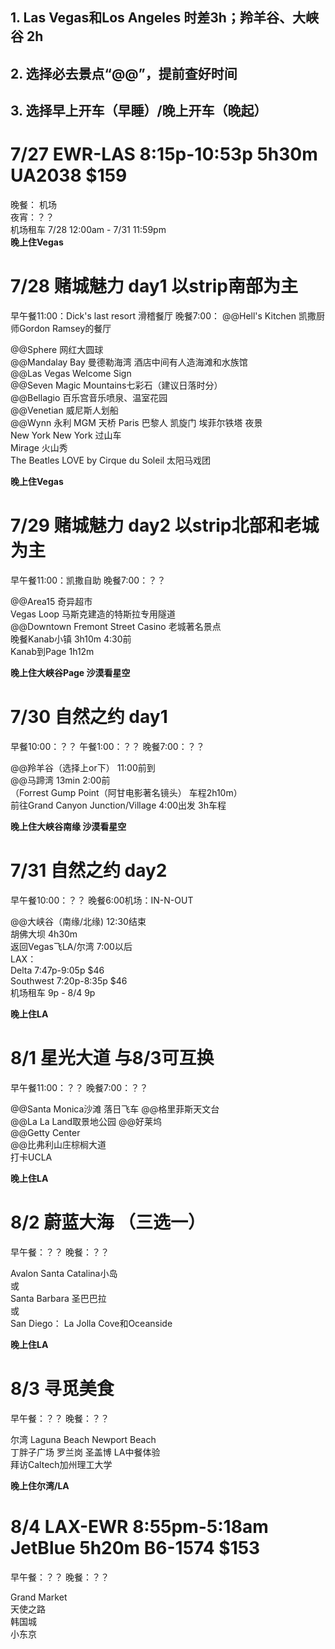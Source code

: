## 1. Las Vegas和Los Angeles 时差3h；羚羊谷、大峡谷 2h 
## 2. 选择必去景点“@@”，提前查好时间
## 3. 选择早上开车（早睡）/晚上开车（晚起）

# 7/27 EWR-LAS 8:15p-10:53p 5h30m UA2038 $159
晚餐： 机场   
夜宵：？？   
机场租车 7/28 12:00am - 7/31 11:59pm    
**晚上住Vegas**

# 7/28 赌城魅力 day1 以strip南部为主
早午餐11:00：Dick's last resort 滑稽餐厅  晚餐7:00： @@Hell's Kitchen 凯撒厨师Gordon Ramsey的餐厅    

@@Sphere 网红大圆球    
@@Mandalay Bay 曼德勒海湾 酒店中间有人造海滩和水族馆   
@@Las Vegas Welcome Sign  
@@Seven Magic Mountains七彩石（建议日落时分）  
@@Bellagio 百乐宫音乐喷泉、温室花园    
@@Venetian 威尼斯人划船   
@@Wynn 永利 MGM 天桥 Paris 巴黎人 凯旋门 埃菲尔铁塔 夜景    
New York New York 过山车   
Mirage 火山秀   
The Beatles LOVE by Cirque du Soleil 太阳马戏团    

**晚上住Vegas**   

# 7/29  赌城魅力 day2 以strip北部和老城为主
早午餐11:00：凯撒自助  晚餐7:00：？？    

@@Area15 奇异超市   
Vegas Loop 马斯克建造的特斯拉专用隧道    
@@Downtown Fremont Street Casino 老城著名景点       
晚餐Kanab小镇 3h10m 4:30前   
Kanab到Page 1h12m    

**晚上住大峡谷Page 沙漠看星空**    

# 7/30 自然之约 day1
早餐10:00：？？ 午餐1:00：？？ 晚餐7:00：？？ 

@@羚羊谷（选择上or下） 11:00前到    
@@马蹄湾 13min 2:00前    
（Forrest Gump Point（阿甘电影著名镜头） 车程2h10m）   
前往Grand Canyon Junction/Village 4:00出发 3h车程   

**晚上住大峡谷南缘 沙漠看星空**    

# 7/31 自然之约 day2 
早午餐10:00：？？  晚餐6:00机场：IN-N-OUT    

@@大峡谷（南缘/北缘)   12:30结束    
胡佛大坝  4h30m   
返回Vegas飞LA/尔湾 7:00以后   
LAX：   
Delta 7:47p-9:05p $46   
Southwest 7:20p-8:35p $46   
机场租车 9p - 8/4 9p   

**晚上住LA**    

# 8/1 星光大道  与8/3可互换
早午餐11:00：？？  晚餐7:00：？？    

@@Santa Monica沙滩 落日飞车
@@格里菲斯天文台   
@@La La Land取景地公园
@@好莱坞  
@@Getty Center  
@@比弗利山庄棕榈大道   
打卡UCLA   

**晚上住LA**   

# 8/2 蔚蓝大海 （三选一）
早午餐：？？  晚餐：？？   

Avalon Santa Catalina小岛   
或   
Santa Barbara 圣巴巴拉  
或    
San Diego： La Jolla Cove和Oceanside

**晚上住LA**   

# 8/3 寻觅美食  
早午餐：？？  晚餐：？？    

尔湾 Laguna Beach Newport Beach    
丁胖子广场 罗兰岗 圣盖博 LA中餐体验   
拜访Caltech加州理工大学   

**晚上住尔湾/LA**   

# 8/4 LAX-EWR 8:55pm-5:18am JetBlue 5h20m B6-1574 $153
早午餐：？？  晚餐：？？    

Grand Market   
天使之路   
韩国城   
小东京   
